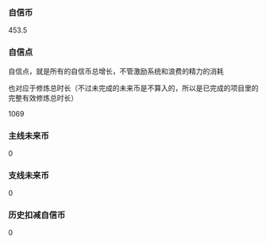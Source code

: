 ### 自信币
453.5

### 自信点
自信点，就是所有的自信币总增长，不管激励系统和浪费的精力的消耗

也对应于修炼总时长（不过未完成的未来币是不算入的，所以是已完成的项目里的完整有效修炼总时长）

1069

### 主线未来币
0

### 支线未来币
0

### 历史扣减自信币
0
